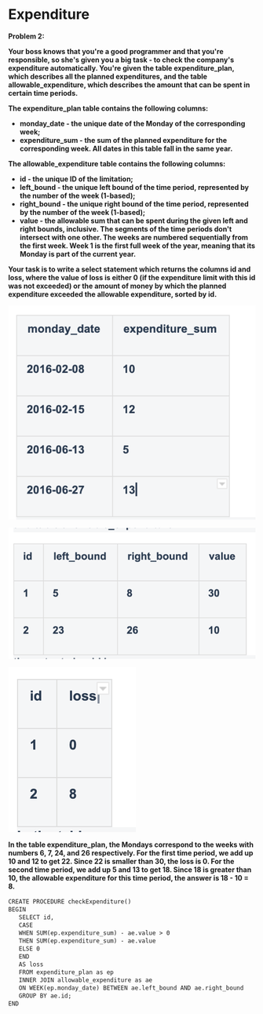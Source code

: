 # Expenditure

**Problem 2:**

**Your boss knows that you're a good programmer and that you're responsible, so she's given you a big task - to check the company's expenditure automatically. You're given the table expenditure\_plan, which describes all the planned expenditures, and the table allowable\_expenditure, which describes the amount that can be spent in certain time periods.**

**The expenditure\_plan table contains the following columns:**

* **monday\_date - the unique date of the Monday of the corresponding week;**
* **expenditure\_sum - the sum of the planned expenditure for the corresponding week. All dates in this table fall in the same year.**

**The allowable\_expenditure table contains the following columns:**

* **id - the unique ID of the limitation;**
* **left\_bound - the unique left bound of the time period, represented by the number of the week \(1-based\);**
* **right\_bound - the unique right bound of the time period, represented by the number of the week \(1-based\);**
* **value - the allowable sum that can be spent during the given left and right bounds, inclusive. The segments of the time periods don't intersect with one other. The weeks are numbered sequentially from the first week. Week 1 is the first full week of the year, meaning that its Monday is part of the current year.**

**Your task is to write a select statement which returns the columns id and loss, where the value of loss is either 0 \(if the expenditure limit with this id was not exceeded\) or the amount of money by which the planned expenditure exceeded the allowable expenditure, sorted by id.**

  


![Table: Expenditure\_plan ](../.gitbook/assets/screen-shot-2020-12-01-at-1.56.21-pm.png)

![Table: Allowable\_expenditure](../.gitbook/assets/screen-shot-2020-12-01-at-1.57.12-pm.png)

![Table: output](../.gitbook/assets/screen-shot-2020-12-01-at-1.57.49-pm.png)

**In the table expenditure\_plan, the Mondays correspond to the weeks with numbers 6, 7, 24, and 26 respectively. For the first time period, we add up 10 and 12 to get 22. Since 22 is smaller than 30, the loss is 0. For the second time period, we add up 5 and 13 to get 18. Since 18 is greater than 10, the allowable expenditure for this time period, the answer is 18 - 10 = 8.**

```text
CREATE PROCEDURE checkExpenditure()
BEGIN
   SELECT id,
   CASE
   WHEN SUM(ep.expenditure_sum) - ae.value > 0
   THEN SUM(ep.expenditure_sum) - ae.value
   ELSE 0
   END
   AS loss
   FROM expenditure_plan as ep
   INNER JOIN allowable_expenditure as ae
   ON WEEK(ep.monday_date) BETWEEN ae.left_bound AND ae.right_bound
   GROUP BY ae.id;
END

```

